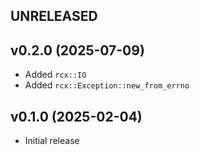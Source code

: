 ## UNRELEASED

## v0.2.0 (2025-07-09)
- Added `rcx::IO`
- Added `rcx::Exception::new_from_errno`

## v0.1.0 (2025-02-04)
- Initial release
